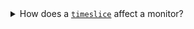 <details>
<summary>How does a <a href="/docs/search/search-query-language/search-operators/timeslice"><code>timeslice</code></a> affect a monitor?</summary>

Monitor query output is matched with the configured threshold during its evaluation. If it matches, the alert triggers. If there are multiple rows in the search query output because of [`timeslice`](/docs/search/search-query-language/search-operators/timeslice) or any other reason (such as a [`group by`](/docs/search/search-query-language/group-aggregate-operators) operator), it would match each row with the monitor threshold and if it matches for any row, it would trigger the alert.<br/>

So if the query is `_sourceCategory=abc | timeslice 1m | count by _timeslice`, the timeRange is `15m`, and there are 15 rows in the query output, it would trigger the alert if `_count` for any row matches the threshold and resolve when none of the rows match the alert threshold (and all match resolution threshold).

</details>
